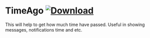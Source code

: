 # TimeAgo [ ![Download](https://api.bintray.com/packages/chathurahettiarachchi/maven/TimeZAgo/images/download.svg) ](https://bintray.com/chathurahettiarachchi/maven/TimeZAgo/_latestVersion)
This will help to get how much time have passed. Useful in showing messages, notifications time and etc.
